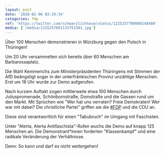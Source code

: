 ```yaml
---
layout: post
date: '2020-02-06 03:19:34'
categories: fdp
ref: 'https://twitter.com/schwarzlichtwue/status/1225257700080148480'
media: ['/media/1225257691133751301.jpg']
---
```

Über 100 Menschen demonstrieren in Würzburg gegen den Putsch in Thüringen!



Um 20 Uhr versammelten sich bereits über 60 Menschen am Barbarossaplatz. 

Die Wahl Kemmerichs zum Ministerpräsidenten Thüringens mit Stimmen der AfD beängstigt sogar in der unterfränkischen Provinz unzählige Menschen. Erst um 18 Uhr wurde zur Demo aufgerufen.

Nach kurzem Auftakt zogen mittlerweile etwa 100 Menschen durch Juliuspromenade, Schönbornstraße, Domstraße und die Gassen rund um den Markt. Mit Sprüchen wie "Wer hat uns verraten? Freie Demokraten! Wer war mit dabei? Die christliche Partei" griffen sie die [#FDP](/t/fdp) und die CDU an.

Diese sind verantwortlich für einen "Tabubruch" im Umgang mit Faschisten.



Unter "Alerta, Alerta Antifaschista"-Rufen wuchs die Demo auf knapp 125 Menschen an. Die Demonstrant\*innen forderten "Klassenkampf" und eine radikale Veränderung der Verhältnisse.

Denn: So kann und darf es nicht weitergehen!